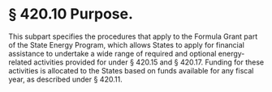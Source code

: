 # § 420.10   Purpose.

This subpart specifies the procedures that apply to the Formula Grant part of the State Energy Program, which allows States to apply for financial assistance to undertake a wide range of required and optional energy-related activities provided for under § 420.15 and § 420.17. Funding for these activities is allocated to the States based on funds available for any fiscal year, as described under § 420.11.




